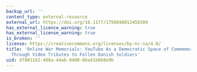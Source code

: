 ```yaml
---
backup_url: ''
content_type: external-resource
external_url: https://doi.org/10.1177/1750698012458309
has_external_licence_warning: true
has_external_license_warning: true
is_broken: ''
license: https://creativecommons.org/licenses/by-nc-sa/4.0/
title: 'Online War Memorials: YouTube As a Democratic Space of Commemoration Exemplified
  Through Video Tributes to Fallen Danish Soldiers'
uid: df801162-488a-44ab-9400-66a41b0b8e9b
---
```


